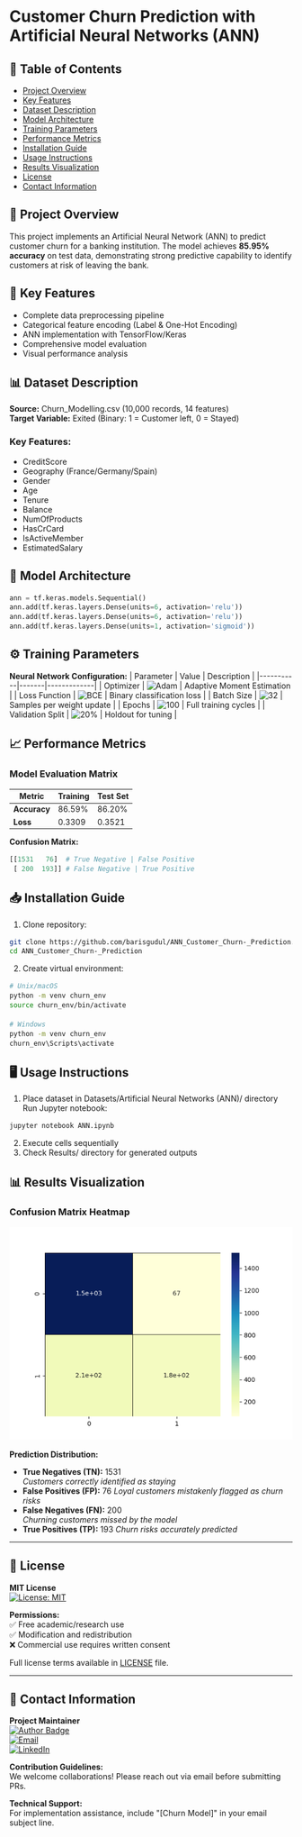 # Customer Churn Prediction with Artificial Neural Networks (ANN)

## 📝 Table of Contents
- [Project Overview](#-project-overview)
- [Key Features](#-key-features)
- [Dataset Description](#-dataset-description)
- [Model Architecture](#-model-architecture)
- [Training Parameters](#-training-parameters)
- [Performance Metrics](#-performance-metrics)
- [Installation Guide](#-installation-guide)
- [Usage Instructions](#-usage-instructions)
- [Results Visualization](#-results-visualization)
- [License](#-license)
- [Contact Information](#-contact-information)

## 🌟 Project Overview
This project implements an Artificial Neural Network (ANN) to predict customer churn for a banking institution. The model achieves **85.95% accuracy** on test data, demonstrating strong predictive capability to identify customers at risk of leaving the bank.

## 🚀 Key Features
- Complete data preprocessing pipeline
- Categorical feature encoding (Label & One-Hot Encoding)
- ANN implementation with TensorFlow/Keras
- Comprehensive model evaluation
- Visual performance analysis

## 📊 Dataset Description
**Source:** Churn_Modelling.csv (10,000 records, 14 features)  
**Target Variable:** Exited (Binary: 1 = Customer left, 0 = Stayed)

### Key Features:
- CreditScore
- Geography (France/Germany/Spain)
- Gender
- Age
- Tenure
- Balance
- NumOfProducts
- HasCrCard
- IsActiveMember
- EstimatedSalary


## 🧠 Model Architecture
```python
ann = tf.keras.models.Sequential()
ann.add(tf.keras.layers.Dense(units=6, activation='relu'))
ann.add(tf.keras.layers.Dense(units=6, activation='relu'))
ann.add(tf.keras.layers.Dense(units=1, activation='sigmoid'))
```
## ⚙️ Training Parameters

**Neural Network Configuration:**
| Parameter | Value | Description |
|-----------|-------|-------------|
| Optimizer | ![Adam](https://img.shields.io/badge/Adam-optimizer-ff69b4) | Adaptive Moment Estimation |
| Loss Function | ![BCE](https://img.shields.io/badge/Loss-Binary_Crossentropy-red) | Binary classification loss |
| Batch Size | ![32](https://img.shields.io/badge/Batch-32-blue) | Samples per weight update |
| Epochs | ![100](https://img.shields.io/badge/Epochs-100-success) | Full training cycles |
| Validation Split | ![20%](https://img.shields.io/badge/Validation-20%25-orange) | Holdout for tuning |

## 📈 Performance Metrics

### Model Evaluation Matrix
| Metric | Training | Test Set |
|--------|----------|----------|
| **Accuracy** | 86.59% | 86.20% |
| **Loss** | 0.3309 | 0.3521 |


**Confusion Matrix:**
```python
[[1531   76]  # True Negative | False Positive
 [ 200  193]] # False Negative | True Positive
```

## 📥 Installation Guide
1. Clone repository:
```bash
git clone https://github.com/barisgudul/ANN_Customer_Churn-_Prediction.git
cd ANN_Customer_Churn-_Prediction
```

2. Create virtual environment:
```bash
# Unix/macOS
python -m venv churn_env
source churn_env/bin/activate

# Windows
python -m venv churn_env
churn_env\Scripts\activate
```

## 🖥️ Usage Instructions
1. Place dataset in Datasets/Artificial Neural Networks (ANN)/ directory
Run Jupyter notebook:
```bash
jupyter notebook ANN.ipynb
```
2. Execute cells sequentially
3. Check Results/ directory for generated outputs

## 📊 Results Visualization

### Confusion Matrix Heatmap
![Confusion Matrix Heatmap](Artificial%20Neural%20Networks/heatmap.png) 

**Prediction Distribution:**
- **True Negatives (TN):** 1531  
  *Customers correctly identified as staying*
- **False Positives (FP):** 76 
  *Loyal customers mistakenly flagged as churn risks*
- **False Negatives (FN):** 200  
  *Churning customers missed by the model*
- **True Positives (TP):** 193 
  *Churn risks accurately predicted*

---

## 📄 License

**MIT License**  
[![License: MIT](https://img.shields.io/badge/License-MIT-yellow.svg)](https://opensource.org/licenses/MIT)

**Permissions:**  
✅ Free academic/research use  
✅ Modification and redistribution  
❌ Commercial use requires written consent  

Full license terms available in [LICENSE](LICENSE) file.

---

## 📧 Contact Information

**Project Maintainer**  
[![Author Badge](https://img.shields.io/badge/Author-barisgudul-0073e6?style=flat-square&logo=user-astronaut&logoColor=white)]()  
[![Email](https://img.shields.io/badge/Contact_Me-Email%3A%20mehmetbarisgudul%40gmail.com-e74c3c?style=flat-square&logo=gmail&logoColor=white)](mailto:mehmetbarisgudul@gmail.com)  
[![LinkedIn](https://img.shields.io/badge/LinkedIn-Profile-0A66C2?style=flat-square&logo=linkedin&logoColor=white)](https://linkedin.com/in/mehmet-baris-gudul-1101bg)

**Contribution Guidelines:**  
We welcome collaborations! Please reach out via email before submitting PRs.

**Technical Support:**  
For implementation assistance, include "[Churn Model]" in your email subject line.
